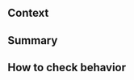 ## Context

<!--
Please provide a link to the relevant issue if exists so that reviewers can
quickly understand the context.

example:
See zigen-project/.github#8
-->

<!--
If the issue is not well described, add more information here (justification,
pull request links, etc.).
-->

## Summary

<!--
Please write what you did here. If you have made changes to the appearance, it
would be helpful to include images as well.
-->

## How to check behavior

<!--
If you added a new feature, please write a way for other developers to easily
check the behavior you have changed or added so that they can catch up with the
changes.
-->
